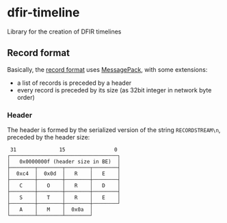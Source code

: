 # dfir-timeline
Library for the creation of DFIR timelines

## Record format

Basically, the [record format](https://github.com/fox-it/flow.record) uses [MessagePack](https://github.com/msgpack/msgpack), with some extensions:

 - a list of records is preceded by a header
 - every record is preceded by its size (as 32bit integer in network byte order)

### Header

The header is formed by the serialized version of the string `RECORDSTREAM\n`, preceded by the header size:

```
 31              15                0
┌───────────────────────────────────┐
│   0x0000000f (header size in BE)  │
├────────┬────────┬────────┬────────┤
│  0xc4  │  0x0d  │   R    │   E    │
├────────┼────────┼────────┼────────┤
│   C    │   O    │   R    │   D    │
├────────┼────────┼────────┼────────┤
│   S    │   T    │   R    │   E    │
├────────┼────────┼────────┼────────┘
│   A    │   M    │  0x0a  │
└────────┴────────┴────────┘
```
